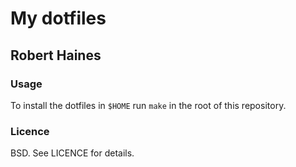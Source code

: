 # My dotfiles
## Robert Haines

### Usage

To install the dotfiles in `$HOME` run `make` in the root of this repository.

### Licence

BSD. See LICENCE for details.
